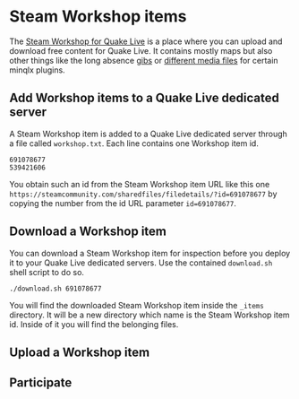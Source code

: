 # Steam Workshop items

The [Steam Workshop for Quake Live]((https://steamcommunity.com/app/282440/workshop/)) is a place where you can upload and download free content for Quake Live. It contains mostly maps but also other things like the long absence [gibs](https://steamcommunity.com/sharedfiles/filedetails/?id=691078677) or [different media files](https://github.com/quakelive-server-standards/server-standards/blob/master/workshop/Minqlx_related.md) for certain minqlx plugins.

## Add Workshop items to a Quake Live dedicated server

A Steam Workshop item is added to a Quake Live dedicated server through a file called `workshop.txt`. Each line contains one Workshop item id.

```
691078677
539421606
```

You obtain such an id from the Steam Workshop item URL like this one `https://steamcommunity.com/sharedfiles/filedetails/?id=691078677` by copying the number from the id URL parameter `id=691078677`.

## Download a Workshop item

You can download a Steam Workshop item for inspection before you deploy it to your Quake Live dedicated servers. Use the contained `download.sh` shell script to do so.

```
./download.sh 691078677
```

You will find the downloaded Steam Workshop item inside the `_items` directory. It will be a new directory which name is the Steam Workshop item id. Inside of it you will find the belonging files.

## Upload a Workshop item

## Participate